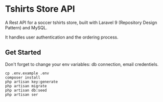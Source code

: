 # Tshirts Store API

A Rest API for a soccer tshirts store, built with Laravel 9 (Repository Design Pattern) and MySQL. 

It handles user authentication and the ordering process.
 
## Get Started
Don't forget to change your env variables: db connection, email credentiels.
```
cp .env.example .env
composer install
php artisan key:generate
php artisan migrate
php artisan db:seed
php artisan ser
```

